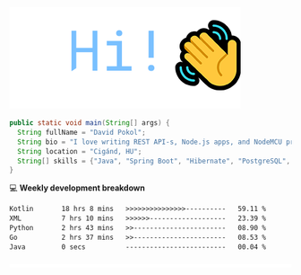 ![Hi!](assets/images/hi.png)

```java
public static void main(String[] args) {
  String fullName = "David Pokol";
  String bio = "I love writing REST API-s, Node.js apps, and NodeMCU programs";
  String location = "Cigánd, HU";
  String[] skills = {"Java", "Spring Boot", "Hibernate", "PostgreSQL", "Git"};
}
```

💻 **Weekly development breakdown**
<!--START_SECTION:waka-->

```txt
Kotlin       18 hrs 8 mins   >>>>>>>>>>>>>>>----------   59.11 %
XML          7 hrs 10 mins   >>>>>>-------------------   23.39 %
Python       2 hrs 43 mins   >>-----------------------   08.90 %
Go           2 hrs 37 mins   >>-----------------------   08.53 %
Java         0 secs          -------------------------   00.04 %
```

<!--END_SECTION:waka-->

![footer](assets/images/footer.png)
